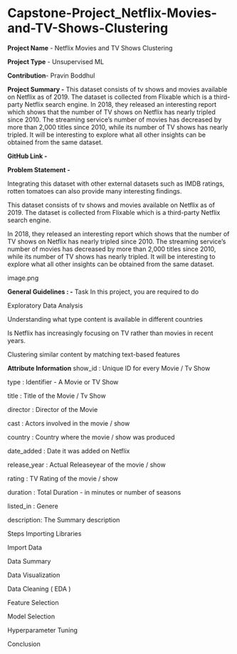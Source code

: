 # Capstone-Project_Netflix-Movies-and-TV-Shows-Clustering

**Project Name** - Netflix Movies and TV Shows Clustering

**Project Type** - Unsupervised ML

**Contribution**- Pravin Boddhul

**Project Summary -**
This dataset consists of tv shows and movies available on Netflix as of 2019. The dataset is collected from Flixable which is a third-party Netflix search engine. In 2018, they released an interesting report which shows that the number of TV shows on Netflix has nearly tripled since 2010. The streaming service’s number of movies has decreased by more than 2,000 titles since 2010, while its number of TV shows has nearly tripled. It will be interesting to explore what all other insights can be obtained from the same dataset.

**GitHub Link -**

**Problem Statement -**

Integrating this dataset with other external datasets such as IMDB ratings, rotten tomatoes can also provide many interesting findings.

This dataset consists of tv shows and movies available on Netflix as of 2019. The dataset is collected from Flixable which is a third-party Netflix search engine.

In 2018, they released an interesting report which shows that the number of TV shows on Netflix has nearly tripled since 2010. The streaming service’s number of movies has decreased by more than 2,000 titles since 2010, while its number of TV shows has nearly tripled. It will be interesting to explore what all other insights can be obtained from the same dataset.

image.png

**General Guidelines : -**
Task
In this project, you are required to do

Exploratory Data Analysis

Understanding what type content is available in different countries

Is Netflix has increasingly focusing on TV rather than movies in recent years.

Clustering similar content by matching text-based features

**Attribute Information**
show_id : Unique ID for every Movie / Tv Show

type : Identifier - A Movie or TV Show

title : Title of the Movie / Tv Show

director : Director of the Movie

cast : Actors involved in the movie / show

country : Country where the movie / show was produced

date_added : Date it was added on Netflix

release_year : Actual Releaseyear of the movie / show

rating : TV Rating of the movie / show

duration : Total Duration - in minutes or number of seasons

listed_in : Genere

description: The Summary description

Steps
Importing Libraries

Import Data

Data Summary

Data Visualization

Data Cleaning ( EDA )

Feature Selection

Model Selection

Hyperparameter Tuning

Conclusion
